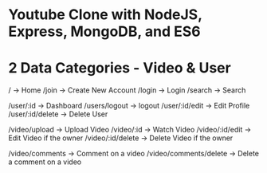 # Youtube Clone with NodeJS, Express, MongoDB, and ES6

# 2 Data Categories - Video & User

/ -> Home
/join -> Create New Account
/login -> Login
/search -> Search

/user/:id -> Dashboard
/users/logout -> logout
/user/:id/edit -> Edit Profile
/user/:id/delete -> Delete User

/video/upload -> Upload Video
/video/:id -> Watch Video
/video/:id/edit -> Edit Video if the owner
/video/:id/delete -> Delete Video if the owner

/video/comments -> Comment on a video
/video/comments/delete -> Delete a comment on a video
